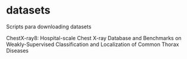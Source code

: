 # datasets
Scripts para downloading datasets


ChestX-ray8: Hospital-scale Chest X-ray Database and Benchmarks on Weakly-Supervised Classification and Localization of Common Thorax Diseases
